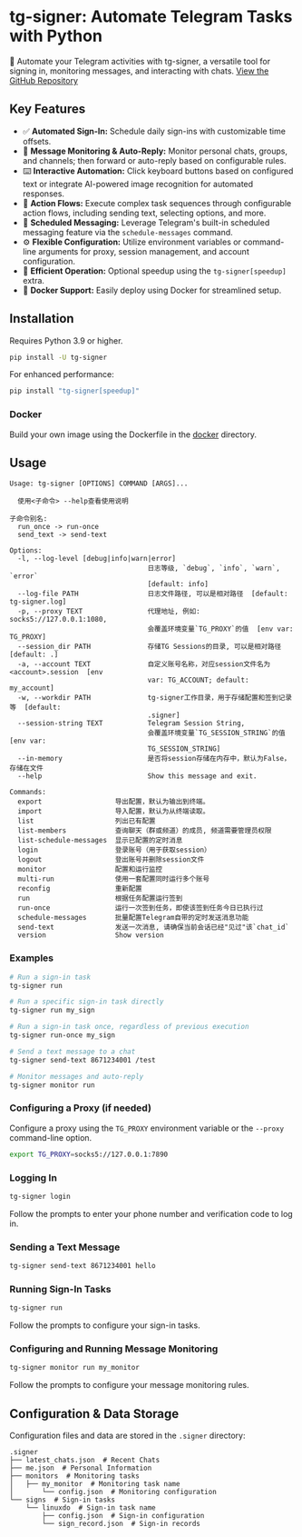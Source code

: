 # tg-signer: Automate Telegram Tasks with Python

🤖 Automate your Telegram activities with tg-signer, a versatile tool for signing in, monitoring messages, and interacting with chats.  [View the GitHub Repository](https://github.com/amchii/tg-signer)

## Key Features

*   ✅ **Automated Sign-In:** Schedule daily sign-ins with customizable time offsets.
*   💬 **Message Monitoring & Auto-Reply:**  Monitor personal chats, groups, and channels; then forward or auto-reply based on configurable rules.
*   ⌨️ **Interactive Automation:**  Click keyboard buttons based on configured text or integrate AI-powered image recognition for automated responses.
*   🔄 **Action Flows:** Execute complex task sequences through configurable action flows, including sending text, selecting options, and more.
*   🔄 **Scheduled Messaging:** Leverage Telegram's built-in scheduled messaging feature via the `schedule-messages` command.
*   ⚙️ **Flexible Configuration:**  Utilize environment variables or command-line arguments for proxy, session management, and account configuration.
*   🚀 **Efficient Operation:**  Optional speedup using the `tg-signer[speedup]` extra.
*   🐳 **Docker Support:** Easily deploy using Docker for streamlined setup.

## Installation

Requires Python 3.9 or higher.

```bash
pip install -U tg-signer
```

For enhanced performance:

```bash
pip install "tg-signer[speedup]"
```

### Docker

Build your own image using the Dockerfile in the [docker](./docker) directory.

## Usage

```
Usage: tg-signer [OPTIONS] COMMAND [ARGS]...

  使用<子命令> --help查看使用说明

子命令别名:
  run_once -> run-once
  send_text -> send-text

Options:
  -l, --log-level [debug|info|warn|error]
                                  日志等级, `debug`, `info`, `warn`, `error`
                                  [default: info]
  --log-file PATH                 日志文件路径, 可以是相对路径  [default: tg-signer.log]
  -p, --proxy TEXT                代理地址, 例如: socks5://127.0.0.1:1080,
                                  会覆盖环境变量`TG_PROXY`的值  [env var: TG_PROXY]
  --session_dir PATH              存储TG Sessions的目录, 可以是相对路径  [default: .]
  -a, --account TEXT              自定义账号名称，对应session文件名为<account>.session  [env
                                  var: TG_ACCOUNT; default: my_account]
  -w, --workdir PATH              tg-signer工作目录，用于存储配置和签到记录等  [default:
                                  .signer]
  --session-string TEXT           Telegram Session String,
                                  会覆盖环境变量`TG_SESSION_STRING`的值  [env var:
                                  TG_SESSION_STRING]
  --in-memory                     是否将session存储在内存中，默认为False，存储在文件
  --help                          Show this message and exit.

Commands:
  export                  导出配置，默认为输出到终端。
  import                  导入配置，默认为从终端读取。
  list                    列出已有配置
  list-members            查询聊天（群或频道）的成员, 频道需要管理员权限
  list-schedule-messages  显示已配置的定时消息
  login                   登录账号（用于获取session）
  logout                  登出账号并删除session文件
  monitor                 配置和运行监控
  multi-run               使用一套配置同时运行多个账号
  reconfig                重新配置
  run                     根据任务配置运行签到
  run-once                运行一次签到任务，即使该签到任务今日已执行过
  schedule-messages       批量配置Telegram自带的定时发送消息功能
  send-text               发送一次消息, 请确保当前会话已经"见过"该`chat_id`
  version                 Show version
```

### Examples

```bash
# Run a sign-in task
tg-signer run

# Run a specific sign-in task directly
tg-signer run my_sign

# Run a sign-in task once, regardless of previous execution
tg-signer run-once my_sign

# Send a text message to a chat
tg-signer send-text 8671234001 /test

# Monitor messages and auto-reply
tg-signer monitor run
```

### Configuring a Proxy (if needed)

Configure a proxy using the `TG_PROXY` environment variable or the `--proxy` command-line option.

```bash
export TG_PROXY=socks5://127.0.0.1:7890
```

### Logging In

```bash
tg-signer login
```

Follow the prompts to enter your phone number and verification code to log in.

### Sending a Text Message

```bash
tg-signer send-text 8671234001 hello
```

### Running Sign-In Tasks

```bash
tg-signer run
```

Follow the prompts to configure your sign-in tasks.

### Configuring and Running Message Monitoring

```bash
tg-signer monitor run my_monitor
```

Follow the prompts to configure your message monitoring rules.

## Configuration & Data Storage

Configuration files and data are stored in the `.signer` directory:

```
.signer
├── latest_chats.json  # Recent Chats
├── me.json  # Personal Information
├── monitors  # Monitoring tasks
│   ├── my_monitor  # Monitoring task name
│       └── config.json  # Monitoring configuration
└── signs  # Sign-in tasks
    └── linuxdo  # Sign-in task name
        ├── config.json  # Sign-in configuration
        └── sign_record.json  # Sign-in records